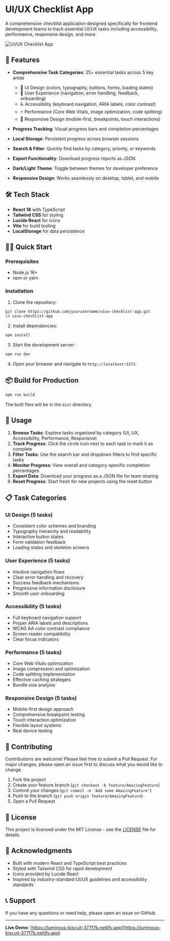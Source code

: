 # UI/UX Checklist App

A comprehensive checklist application designed specifically for frontend development teams to track essential UI/UX tasks including accessibility, performance, responsive design, and more.

![UI/UX Checklist App](https://luminous-biscuit-377f7b.netlify.app)

## 🚀 Features

- **Comprehensive Task Categories**: 25+ essential tasks across 5 key areas
  - 🎨 UI Design (colors, typography, buttons, forms, loading states)
  - 👤 User Experience (navigation, error handling, feedback, onboarding)
  - ♿ Accessibility (keyboard navigation, ARIA labels, color contrast)
  - ⚡ Performance (Core Web Vitals, image optimization, code splitting)
  - 📱 Responsive Design (mobile-first, breakpoints, touch interactions)

- **Progress Tracking**: Visual progress bars and completion percentages
- **Local Storage**: Persistent progress across browser sessions
- **Search & Filter**: Quickly find tasks by category, priority, or keywords
- **Export Functionality**: Download progress reports as JSON
- **Dark/Light Theme**: Toggle between themes for developer preference
- **Responsive Design**: Works seamlessly on desktop, tablet, and mobile

## 🛠️ Tech Stack

- **React 18** with TypeScript
- **Tailwind CSS** for styling
- **Lucide React** for icons
- **Vite** for build tooling
- **LocalStorage** for data persistence

## 🏃‍♂️ Quick Start

### Prerequisites

- Node.js 16+ 
- npm or yarn

### Installation

1. Clone the repository:
```bash
git clone https://github.com/yourusername/uiux-checklist-app.git
cd uiux-checklist-app
```

2. Install dependencies:
```bash
npm install
```

3. Start the development server:
```bash
npm run dev
```

4. Open your browser and navigate to `http://localhost:5173`

## 📦 Build for Production

```bash
npm run build
```

The built files will be in the `dist` directory.

## 🎯 Usage

1. **Browse Tasks**: Explore tasks organized by category (UI, UX, Accessibility, Performance, Responsive)
2. **Track Progress**: Click the circle icon next to each task to mark it as complete
3. **Filter Tasks**: Use the search bar and dropdown filters to find specific tasks
4. **Monitor Progress**: View overall and category-specific completion percentages
5. **Export Data**: Download your progress as a JSON file for team sharing
6. **Reset Progress**: Start fresh for new projects using the reset button

## 📋 Task Categories

### UI Design (5 tasks)
- Consistent color schemes and branding
- Typography hierarchy and readability
- Interactive button states
- Form validation feedback
- Loading states and skeleton screens

### User Experience (5 tasks)
- Intuitive navigation flows
- Clear error handling and recovery
- Success feedback mechanisms
- Progressive information disclosure
- Smooth user onboarding

### Accessibility (5 tasks)
- Full keyboard navigation support
- Proper ARIA labels and descriptions
- WCAG AA color contrast compliance
- Screen reader compatibility
- Clear focus indicators

### Performance (5 tasks)
- Core Web Vitals optimization
- Image compression and optimization
- Code splitting implementation
- Effective caching strategies
- Bundle size analysis

### Responsive Design (5 tasks)
- Mobile-first design approach
- Comprehensive breakpoint testing
- Touch interaction optimization
- Flexible layout systems
- Real device testing

## 🤝 Contributing

Contributions are welcome! Please feel free to submit a Pull Request. For major changes, please open an issue first to discuss what you would like to change.

1. Fork the project
2. Create your feature branch (`git checkout -b feature/AmazingFeature`)
3. Commit your changes (`git commit -m 'Add some AmazingFeature'`)
4. Push to the branch (`git push origin feature/AmazingFeature`)
5. Open a Pull Request

## 📄 License

This project is licensed under the MIT License - see the [LICENSE](LICENSE) file for details.

## 🌟 Acknowledgments

- Built with modern React and TypeScript best practices
- Styled with Tailwind CSS for rapid development
- Icons provided by Lucide React
- Inspired by industry-standard UI/UX guidelines and accessibility standards

## 📞 Support

If you have any questions or need help, please open an issue on GitHub.

---

**Live Demo**: [https://luminous-biscuit-377f7b.netlify.app](https://luminous-biscuit-377f7b.netlify.app)